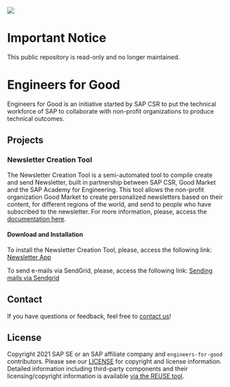 ![](https://img.shields.io/badge/STATUS-NOT%20CURRENTLY%20MAINTAINED-red.svg?longCache=true&style=flat)

# Important Notice
This public repository is read-only and no longer maintained.

# Engineers for Good

Engineers for Good is an initiative started by SAP CSR to put the technical workforce of SAP to collaborate with non-profit organizations to produce technical outcomes.

## Projects

### Newsletter Creation Tool

The Newsletter Creation Tool is a semi-automated tool to compile create and send Newsletter, built in partnership between SAP CSR, Good Market and the SAP Academy for Engineering.
This tool allows the non-profit organization Good Market to create personalized newsletters based on their content, for different regions of the world, and send to people who have subscribed to the newsletter.
For more information, please, access the [documentation here](newsletter-creation-tool/).

#### Download and Installation

To install the Newsletter Creation Tool, please, access the following link: [Newsletter App](newsletter-creation-tool/goodmarket-newsletter/)

To send e-mails via SendGrid, please, access the following link: [Sending mails via Sendgrid](newsletter-creation-tool/sendgrid/)

## Contact
If you have questions or feedback, feel free to [contact us](mailto:engineersforgood@sap.com)!

## License

Copyright 2021 SAP SE or an SAP affiliate company and ```engineers-for-good``` contributors. Please see our [LICENSE](LICENSE) for copyright and license information. Detailed information including third-party components and their licensing/copyright information is available [via the REUSE tool](https://api.reuse.software/info/github.com/SAP/engineers-for-good).
